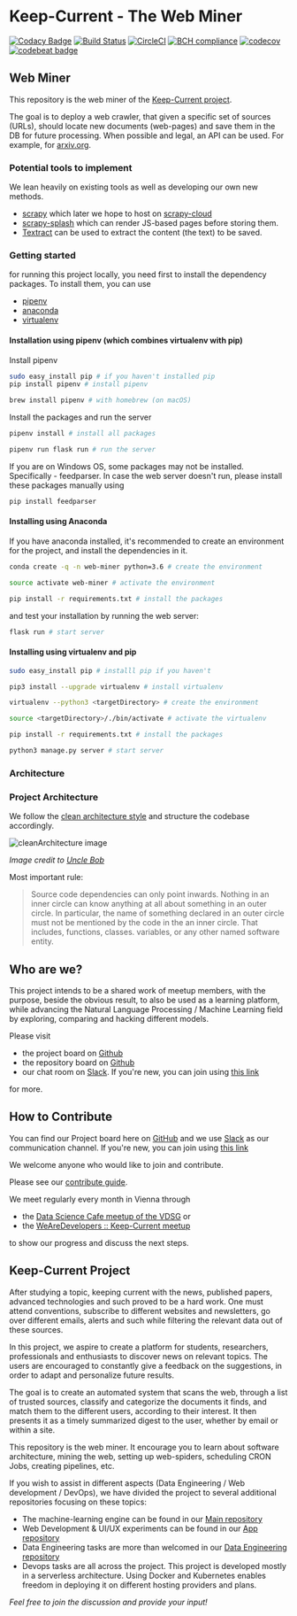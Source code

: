 # Keep-Current - The Web Miner

<!-- Badges section here. -->

[![Codacy Badge](https://api.codacy.com/project/badge/Grade/883c8e93b4934566b9dfdc6b91fa85e7)](https://app.codacy.com/app/Keep-Current/web-miner?utm_source=github.com&utm_medium=referral&utm_content=Keep-Current/web-miner&utm_campaign=badger)
[![Build Status](https://travis-ci.org/Keep-Current/web-miner.svg?branch=master)](https://travis-ci.org/Keep-Current/web-miner)
[![CircleCI](https://circleci.com/gh/Keep-Current/web-miner.svg?style=svg)](https://circleci.com/gh/Keep-Current/web-miner)
[![BCH compliance](https://bettercodehub.com/edge/badge/Keep-Current/web-miner?branch=master)](https://bettercodehub.com/)
[![codecov](https://codecov.io/gh/Keep-Current/web-miner/branch/master/graph/badge.svg)](https://codecov.io/gh/Keep-Current/web-miner)
[![codebeat badge](https://codebeat.co/badges/03da69a3-74cf-468d-80f9-bc62651323f7)](https://codebeat.co/projects/github-com-keep-current-web-miner-master)

## Web Miner

This repository is the web miner of the [Keep-Current project](#keep-current-project).

The goal is to deploy a web crawler, that given a specific set of sources (URLs), should locate new documents (web-pages) and save them in the DB for future processing.
When possible and legal, an API can be used.
For example, for [arxiv.org](https://arxiv.org/help/api/index).

### Potential tools to implement

We lean heavily on existing tools as well as developing our own new methods.

- [scrapy](https://scrapy.org/) which later we hope to host on [scrapy-cloud](https://scrapinghub.com/scrapy-cloud)
- [scrapy-splash](https://github.com/scrapy-plugins/scrapy-splash) which can render JS-based pages before storing them.
- [Textract](https://github.com/deanmalmgren/textract) can be used to extract the content (the text) to be saved.

### Getting started

for running this project locally, you need first to install the dependency packages.
To install them, you can use

- [pipenv](https://docs.pipenv.org/)
- [anaconda](https://anaconda.org/)
- [virtualenv](https://virtualenv.pypa.io/en/stable/)

#### Installation using pipenv (which combines virtualenv with pip)

Install pipenv

```bash
sudo easy_install pip # if you haven't installed pip
pip install pipenv # install pipenv

brew install pipenv # with homebrew (on macOS)
```

Install the packages and run the server

```bash
pipenv install # install all packages

pipenv run flask run # run the server
```

If you are on Windows OS, some packages may not be installed. Specifically - feedparser. In case the web server doesn't run, please install these packages manually using

```bash
pip install feedparser
```

#### Installing using Anaconda

If you have anaconda installed, it's recommended to create an environment for the project, and install the dependencies in it.

```bash
conda create -q -n web-miner python=3.6 # create the environment

source activate web-miner # activate the environment

pip install -r requirements.txt # install the packages
```

and test your installation by running the web server:

```bash
flask run # start server
```

#### Installing using virtualenv and pip

```bash
sudo easy_install pip # installl pip if you haven't

pip3 install --upgrade virtualenv # install virtualenv

virtualenv --python3 <targetDirectory> # create the environment

source <targetDirectory>/./bin/activate # activate the virtualenv

pip install -r requirements.txt # install the packages

python3 manage.py server # start server
```

### Architecture

### Project Architecture

We follow the [clean architecture style](https://8thlight.com/blog/uncle-bob/2012/08/13/the-clean-architecture.html) and structure the codebase accordingly.

![cleanArchitecture image](https://cdn-images-1.medium.com/max/1600/1*B7LkQDyDqLN3rRSrNYkETA.jpeg)

_Image credit to [Uncle Bob](https://8thlight.com/blog/uncle-bob/)_

Most important rule:

> Source code dependencies can only point inwards. Nothing in an inner circle can know anything at all about something in an outer circle. In particular, the name of something declared in an outer circle must not be mentioned by the code in the an inner circle. That includes, functions, classes. variables, or any other named software entity.

## Who are we?

This project intends to be a shared work of meetup members, with the purpose, beside the obvious result, to also be used as a learning platform, while advancing the Natural Language Processing / Machine Learning field by exploring, comparing and hacking different models.

Please visit

- the project board on [Github](https://github.com/orgs/Keep-Current/projects)
- the repository board on [Github](https://github.com/Keep-Current/web-miner/projects)
- our chat room on [Slack](https://keep-current.slack.com). If you're new, you can join using [this link](https://join.slack.com/t/keep-current/shared_invite/enQtMzY3Mzk1NjE2MzIzLWZlZWFjMDM1YWYxYmI5ZWE4YmZjNWYzMmNjMzlhMDYzOTIxZDViODhmNTMzZDI0NThmZWVlOTRjNjczZGJiOWE)

for more.

## How to Contribute

You can find our Project board here on [GitHub](https://github.com/Keep-Current/web-miner/projects) and we use [Slack](https://keep-current.slack.com) as our communication channel. If you're new, you can join using [this link](https://join.slack.com/t/keep-current/shared_invite/enQtMzY4MTA0OTQ0NTAzLTcxY2U5NmIwNmM0NmU2MmMyMWQ0YTIyMTg4MWRjMWUyYmVlNWQxMzU3ZWJlNjM4NzVmNTFhM2FjYjkzZDU3YWM)

We welcome anyone who would like to join and contribute.

Please see our [contribute guide](CONTRIBUTING.md).

We meet regularly every month in Vienna through

- the [Data Science Cafe meetup of the VDSG](https://www.meetup.com/Vienna-Data-Science-Group-Meetup/) or
- the [WeAreDevelopers :: Keep-Current meetup](https://www.meetup.com/WeAreDevelopers/)

to show our progress and discuss the next steps.

## Keep-Current Project

After studying a topic, keeping current with the news, published papers, advanced technologies and such proved to be a hard work.
One must attend conventions, subscribe to different websites and newsletters, go over different emails, alerts and such while filtering the relevant data out of these sources.

In this project, we aspire to create a platform for students, researchers, professionals and enthusiasts to discover news on relevant topics. The users are encouraged to constantly give a feedback on the suggestions, in order to adapt and personalize future results.

The goal is to create an automated system that scans the web, through a list of trusted sources, classify and categorize the documents it finds, and match them to the different users, according to their interest. It then presents it as a timely summarized digest to the user, whether by email or within a site.

This repository is the web miner. It encourage you to learn about software architecture, mining the web, setting up web-spiders, scheduling CRON Jobs, creating pipelines, etc.

If you wish to assist in different aspects (Data Engineering / Web development / DevOps), we have divided the project to several additional repositories focusing on these topics:

- The machine-learning engine can be found in our [Main repository](https://github.com/Keep-Current/Engine)
- Web Development & UI/UX experiments can be found in our [App repository](https://github.com/Keep-Current/WebApp)
- Data Engineering tasks are more than welcomed in our [Data Engineering repository](https://github.com/Keep-Current/Data-Engineering)
- Devops tasks are all across the project. This project is developed mostly in a serverless architecture. Using Docker and Kubernetes enables freedom in deploying it on different hosting providers and plans.

_Feel free to join the discussion and provide your input!_

[travis-badge-url]: https://travis-ci.org/Keep-Current/web-miner.svg?branch=master
